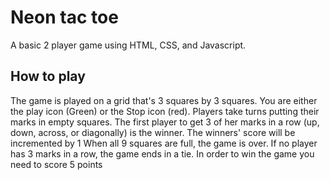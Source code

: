 # Neon tac toe

A basic 2 player game using HTML, CSS, and Javascript.

## How to play

The game is played on a grid that's 3 squares by 3 squares.
You are either the play icon (Green) or the Stop icon (red). Players take turns putting their marks in empty squares.
The first player to get 3 of her marks in a row (up, down, across, or diagonally) is the winner. The winners' score will be incremented by 1
When all 9 squares are full, the game is over. If no player has 3 marks in a row, the game ends in a tie.
In order to win the game you need to score 5 points

